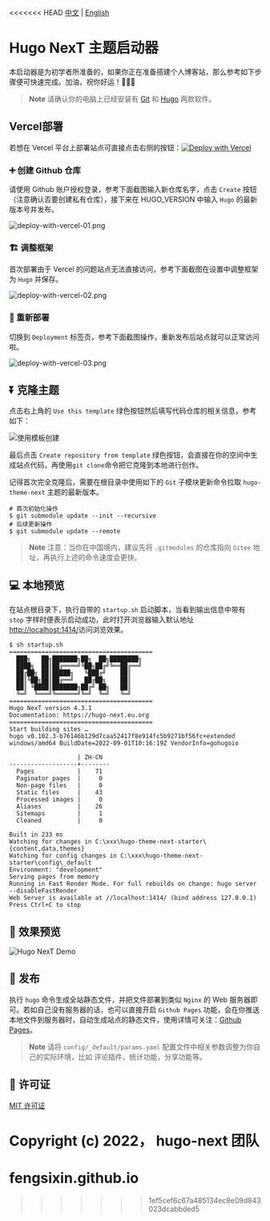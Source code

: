 <<<<<<< HEAD
[中文](#) | [English](https://github.com/hugo-next/hugo-theme-next-starter/blob/main/README.md)

# Hugo NexT 主题启动器

本启动器是为初学者所准备的，如果你正在准备搭建个人博客站，那么参考如下步骤便可快速完成。加油，祝你好运！:tada::tada::tada:

> **Note**
> 请确认你的电脑上已经安装有 [Git](https://git-scm.com/downloads) 和 [Hugo](https://github.com/gohugoio/hugo/releases/) 两款软件。


## Vercel部署

若想在 Vercel 平台上部署站点可直接点击右侧的按钮：[![Deploy with Vercel](https://vercel.com/button)](https://vercel.com/new/clone?repository-url=https%3A%2F%2Fgithub.com%2Fhugo-next%2Fhugo-theme-next-starter&env=HUGO_VERSION&envDescription=Enter%20latest%20version%20of%20Hugo%20engine.&envLink=https%3A%2F%2Fgithub.com%2Fgohugoio%2Fhugo%2Freleases%2F&project-name=my-blog&repo-name=my-blog&demo-title=Hugo%20NexT%20Theme&demo-description=Easily%20%26%20powerful%20theme%20of%20Hugo%20engine.&demo-url=https%3A%2F%2Fhugo-next.eu.org%2F&demo-image=https%3A%2F%2Fimgs.lisenhui.cn%2Fhugo-next%2Fhugo-next-demo.png&install-command=git%20submodule%20add%20https%3A%2F%2Fgithub.com%2Fhugo-next%2Fhugo-theme-next.git%20themes%2Fhugo-theme-next)

### ➕ 创建 Github 仓库

请使用 Github 账户授权登录，参考下面截图输入新仓库名字，点击 `Create` 按钮（注意确认否要创建私有仓库），接下来在 HUGO_VERSION 中输入 `Hugo` 的最新版本号并发布。

![deploy-with-vercel-01.png](https://imgs.lisenhui.cn/hugo-next/deploy-with-vercel-01.png)

### 🏗 调整框架

首次部署由于 Vercel 的问题站点无法直接访问，参考下面截图在设置中调整框架为 `Hugo` 并保存。

![deploy-with-vercel-02.png](https://imgs.lisenhui.cn/hugo-next/deploy-with-vercel-02.png)

### 🚧 重新部署

切换到 `Deployment` 标签页，参考下面截图操作，重新发布后站点就可以正常访问啦。

![deploy-with-vercel-03.png](https://imgs.lisenhui.cn/hugo-next/deploy-with-vercel-03.png)

## ⏬ 克隆主题

点击右上角的 `Use this template` 绿色按钮然后填写代码仓库的相关信息，参考如下：

![使用模板创建](https://imgs.lisenhui.cn/hugo-next/use-hugo-next-starter.png)

最后点击 `Create repository from template` 绿色按钮，会直接在你的空间中生成站点代码，再使用`git clone`命令把它克隆到本地进行创作。

记得首次完全克隆后，需要在根目录中使用如下的 `Git` 子模块更新命令拉取 `hugo-theme-next` 主题的最新版本。

```
# 首次初始化操作
$ git submodule update --init --recursive
# 后续更新操作
$ git submodule update --remote
```

> **Note**
> 注意：当你在中国境内，建议先将 `.gitmodules` 的仓库指向 `Gitee` 地址，再执行上述的命令速度会更快。

## 💻 本地预览

在站点根目录下，执行自带的 `startup.sh` 启动脚本，当看到输出信息中带有 `stop` 字样时便表示启动成功，此时打开浏览器输入默认地址[http://localhost:1414/](http://localhost:1414/)访问浏览效果。


```shell
$ sh startup.sh
========================================
  ███╗   ██╗███████╗██╗  ██╗████████╗
  ████╗  ██║██╔════╝╚██╗██╔╝╚══██╔══╝
  ██╔██╗ ██║█████╗   ╚███╔╝    ██║
  ██║╚██╗██║██╔══╝   ██╔██╗    ██║
  ██║ ╚████║███████╗██╔╝ ██╗   ██║
  ╚═╝  ╚═══╝╚══════╝╚═╝  ╚═╝   ╚═╝
========================================
Hugo NexT version 4.3.1
Documentation: https://hugo-next.eu.org
========================================
Start building sites …
hugo v0.102.3-b76146b129d7caa52417f8e914fc5b9271bf56fc+extended windows/amd64 BuildDate=2022-09-01T10:16:19Z VendorInfo=gohugoio

                   | ZH-CN
-------------------+--------
  Pages            |    71
  Paginator pages  |     0
  Non-page files   |     0
  Static files     |    43
  Processed images |     0
  Aliases          |    26
  Sitemaps         |     1
  Cleaned          |     0

Built in 233 ms
Watching for changes in C:\xxx\hugo-theme-next-starter\{content,data,themes}
Watching for config changes in C:\xxx\hugo-theme-next-starter\config\_default
Environment: "development"
Serving pages from memory
Running in Fast Render Mode. For full rebuilds on change: hugo server --disableFastRender
Web Server is available at //localhost:1414/ (bind address 127.0.0.1)
Press Ctrl+C to stop
```

## 🎨 效果预览

![Hugo NexT Demo](https://imgs.lisenhui.cn/hugo-next/hugo-next-demo.png)

## 🎉 发布

执行 `hugo` 命令生成全站静态文件，并把文件部署到类似 `Nginx` 的 Web 服务器即可。若如自己没有服务器的话，也可以直接开启 `Github Pages` 功能，会在你推送本地文件到服务器时，自动生成站点的静态文件，使用详情可关注：[Github Pages](https://pages.github.com/)。

> **Note**
> 请将 `config/_default/params.yaml` 配置文件中相关参数调整为你自己的实际环境，比如 评论插件，统计功能，分享功能等。

## 📜 许可证

[MIT 许可证](LICENSE)

Copyright (c) 2022， hugo-next 团队
=======
# fengsixin.github.io
>>>>>>> 1ef5cef6c67a485134ec8e09d843023dcabbded5
